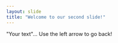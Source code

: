```yaml
---
layout: slide
title: "Welcome to our second slide!"
---
```

"Your text"...
Use the left arrow to go back!
